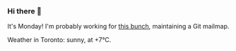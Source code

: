 ### Hi there :wave:

It's Monday! I'm probably working for [this bunch](https://github.com/kohofinancial), maintaining a Git mailmap.

Weather in Toronto: sunny, at +7°C.
